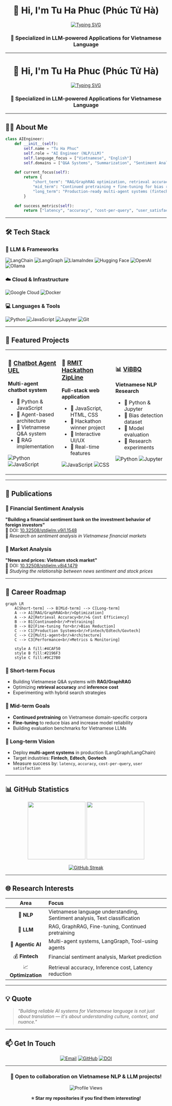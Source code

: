 <div align="center">

# 👋 Hi, I'm Tu Ha Phuc (Phúc Tử Hà)

[![Typing SVG](https://readme-typing-svg.demolab.com?font=Fira+Code&weight=600&size=28&pause=1000&color=2E9EF7&center=true&vCenter=true&width=800&lines=AI+Engineer+(NLP+%2B+LLM+%2B+Agentic);Vietnamese+NLP+Specialist;Building+RAG+%26+Multi-Agent+Systems;Fine-tuning+%26+Continued+Pretraining)](https://git.io/typing-svg)

### 🚀 Specialized in LLM-powered Applications for Vietnamese Language

</div>

---

<div align="center">

# 👋 Hi, I'm Tu Ha Phuc (Phúc Tử Hà)

[![Typing SVG](https://readme-typing-svg.demolab.com?font=Fira+Code&weight=600&size=28&pause=1000&color=2E9EF7&center=true&vCenter=true&width=800&lines=AI+Engineer+(NLP+%2B+LLM+%2B+Agentic);Vietnamese+NLP+Specialist;Building+RAG+%26+Multi-Agent+Systems;Fine-tuning+%26+Continued+Pretraining)](https://git.io/typing-svg)

### 🚀 Specialized in LLM-powered Applications for Vietnamese Language

</div>

---

## 👨‍💻 About Me

```python
class AIEngineer:
    def __init__(self):
        self.name = "Tu Ha Phuc"
        self.role = "AI Engineer (NLP/LLM)"
        self.language_focus = ["Vietnamese", "English"]
        self.domains = ["Q&A Systems", "Summarization", "Sentiment Analysis", "Agentic AI"]
        
    def current_focus(self):
        return {
            "short_term": "RAG/GraphRAG optimization, retrieval accuracy & cost efficiency",
            "mid_term": "Continued pretraining + fine-tuning for bias reduction",
            "long_term": "Production-ready multi-agent systems (fintech/edtech/govtech)"
        }
    
    def success_metrics(self):
        return ["latency", "accuracy", "cost-per-query", "user_satisfaction"]
```

---

## 🛠️ Tech Stack

### 🤖 LLM & Frameworks
![LangChain](https://img.shields.io/badge/LangChain-121212?style=for-the-badge&logo=chainlink&logoColor=white)
![LangGraph](https://img.shields.io/badge/LangGraph-FF6B6B?style=for-the-badge&logo=graph&logoColor=white)
![LlamaIndex](https://img.shields.io/badge/LlamaIndex-8B5CF6?style=for-the-badge&logo=llama&logoColor=white)
![Hugging Face](https://img.shields.io/badge/HuggingFace-FFD21E?style=for-the-badge&logo=huggingface&logoColor=black)
![OpenAI](https://img.shields.io/badge/OpenAI-412991?style=for-the-badge&logo=openai&logoColor=white)
![Ollama](https://img.shields.io/badge/Ollama-000000?style=for-the-badge&logo=ollama&logoColor=white)

### ☁️ Cloud & Infrastructure
![Google Cloud](https://img.shields.io/badge/Google_Cloud-4285F4?style=for-the-badge&logo=google-cloud&logoColor=white)
![Docker](https://img.shields.io/badge/Docker-2496ED?style=for-the-badge&logo=docker&logoColor=white)

### 💻 Languages & Tools
![Python](https://img.shields.io/badge/Python-3776AB?style=for-the-badge&logo=python&logoColor=white)
![JavaScript](https://img.shields.io/badge/JavaScript-F7DF1E?style=for-the-badge&logo=javascript&logoColor=black)
![Jupyter](https://img.shields.io/badge/Jupyter-F37626?style=for-the-badge&logo=jupyter&logoColor=white)
![Git](https://img.shields.io/badge/Git-F05032?style=for-the-badge&logo=git&logoColor=white)

---

## 🌟 Featured Projects

<table>
<tr>
<td width="33%">

### 🤖 [Chatbot Agent UEL](https://github.com/TuHaPhuc/chatbot_agent_uel)
**Multi-agent chatbot system**
- 🔹 Python & JavaScript
- 🔹 Agent-based architecture
- 🔹 Vietnamese Q&A system
- 🔹 RAG implementation

![Python](https://img.shields.io/badge/Python-34%25-blue)
![JavaScript](https://img.shields.io/badge/JavaScript-37.4%25-yellow)

</td>
<td width="33%">

### 🎯 [RMIT Hackathon ZipLine](https://github.com/TuHaPhuc/RMIT-Hackathon2025-ZipLine)
**Full-stack web application**
- 🔹 JavaScript, HTML, CSS
- 🔹 Hackathon winner project
- 🔹 Interactive UI/UX
- 🔹 Real-time features

![JavaScript](https://img.shields.io/badge/JavaScript-47.3%25-yellow)
![CSS](https://img.shields.io/badge/CSS-28.2%25-blue)

</td>
<td width="33%">

### 📊 [ViBBQ](https://github.com/TuHaPhuc/ViBBQ)
**Vietnamese NLP Research**
- 🔹 Python & Jupyter
- 🔹 Bias detection dataset
- 🔹 Model evaluation
- 🔹 Research experiments

![Python](https://img.shields.io/badge/Python-94.3%25-blue)
![Jupyter](https://img.shields.io/badge/Jupyter-5.7%25-orange)

</td>
</tr>
</table>

---

## 📝 Publications

<div align="left">

### 📄 Financial Sentiment Analysis
**"Building a financial sentiment bank on the investment behavior of foreign investors"**  
📌 DOI: [10.32508/stdjelm.v9i1.1548](https://doi.org/10.32508/stdjelm.v9i1.1548)  
🔬 *Research on sentiment analysis in Vietnamese financial markets*

### 📄 Market Analysis
**"News and prices: Vietnam stock market"**  
📌 DOI: [10.32508/stdjelm.v8i4.1479](https://doi.org/10.32508/stdjelm.v8i4.1479)  
🔬 *Studying the relationship between news sentiment and stock prices*

</div>

---

## 🎯 Career Roadmap

```mermaid
graph LR
    A[Short-term] --> B[Mid-term] --> C[Long-term]
    A --> A1[RAG/GraphRAG<br/>Optimization]
    A --> A2[Retrieval Accuracy<br/>& Cost Efficiency]
    B --> B1[Continued<br/>Pretraining]
    B --> B2[Fine-tuning for<br/>Bias Reduction]
    C --> C1[Production Systems<br/>Fintech/Edtech/Govtech]
    C --> C2[Multi-agent<br/>Architecture]
    C --> C3[Performance<br/>Metrics & Monitoring]
    
    style A fill:#4CAF50
    style B fill:#2196F3
    style C fill:#9C27B0
```

### 🔹 Short-term Focus
- Building Vietnamese Q&A systems with **RAG/GraphRAG**
- Optimizing **retrieval accuracy** and **inference cost**
- Experimenting with hybrid search strategies

### 🔹 Mid-term Goals
- **Continued pretraining** on Vietnamese domain-specific corpora
- **Fine-tuning** to reduce bias and increase model reliability
- Building evaluation benchmarks for Vietnamese LLMs

### 🔹 Long-term Vision
- Deploy **multi-agent systems** in production (LangGraph/LangChain)
- Target industries: **Fintech**, **Edtech**, **Govtech**
- Measure success by: `latency`, `accuracy`, `cost-per-query`, `user satisfaction`

---

## 📊 GitHub Statistics

<div align="center">

<img height="180em" src="https://github-readme-stats.vercel.app/api?username=TuHaPhuc&show_icons=true&theme=tokyonight&include_all_commits=true&count_private=true"/>
<img height="180em" src="https://github-readme-stats.vercel.app/api/top-langs/?username=TuHaPhuc&layout=compact&langs_count=8&theme=tokyonight"/>

</div>

<div align="center">

[![GitHub Streak](https://github-readme-streak-stats.herokuapp.com/?user=TuHaPhuc&theme=tokyonight)](https://git.io/streak-stats)

</div>

---

## 🌐 Research Interests

<div align="center">

| Area | Focus |
|:----:|:------|
| 🧠 **NLP** | Vietnamese language understanding, Sentiment analysis, Text classification |
| 🤖 **LLM** | RAG, GraphRAG, Fine-tuning, Continued pretraining |
| 🔗 **Agentic AI** | Multi-agent systems, LangGraph, Tool-using agents |
| 💰 **Fintech** | Financial sentiment analysis, Market prediction |
| 📈 **Optimization** | Retrieval accuracy, Inference cost, Latency reduction |

</div>

---

## 💡 Quote

> *"Building reliable AI systems for Vietnamese language is not just about translation — it's about understanding culture, context, and nuance."*

---

## 📫 Get In Touch

<div align="center">

[![Email](https://img.shields.io/badge/Email-tuhaphuc04%40gmail.com-D14836?style=for-the-badge&logo=gmail&logoColor=white)](mailto:tuhaphuc04@gmail.com)
[![GitHub](https://img.shields.io/badge/GitHub-TuHaPhuc-181717?style=for-the-badge&logo=github&logoColor=white)](https://github.com/TuHaPhuc)
[![DOI](https://img.shields.io/badge/Research-Publications-blue?style=for-the-badge&logo=doi&logoColor=white)](https://doi.org/10.32508/stdjelm.v9i1.1548)

</div>

---

<div align="center">

### 🚀 Open to collaboration on Vietnamese NLP & LLM projects!

![Profile Views](https://komarev.com/ghpvc/?username=TuHaPhuc&color=blue&style=for-the-badge)

**⭐ Star my repositories if you find them interesting!**

</div>
